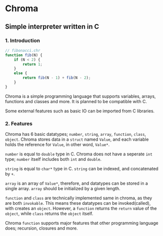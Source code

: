 #  Chroma
Simple interpreter written in C
---
### 1. Introduction
```js
// fibonacci.chr
function fib(N) {
    if (N < 2) {
        return 1;
    }
    else {
        return fib(N - 1) + fib(N - 2);
    }
}
```
Chroma is a simple programming language that supports variables, arrays, functions and classes and more.
It is planned to be compatible with C.

Some external features such as basic IO can be imported from C libraries.

### 2. Features
Chroma has 6 basic datatypes; `number`, `string`, `array`, `function`, `class`, `object`.
Chroma stores data in a `struct` named `Value`, and each variable holds the reference for `Value`, in other word,
`Value*`.

`number` is equal to `double` type in C. Chroma does not have a seperate `int` type; `number` itself includes both `int` and `double`.

`string` is equal to `char*` type in C. `string` can be indexed, and concatenated by `+`.

`array` is an array of `Value*`, therefore, and datatypes can be stored in a single array.
`array` should be initialized by a given length.

`function` and `class` are technically implemented same in chroma, as they are both `invokable`.
This means these datatypes can be invoked(called), with creates an `object`.
However, a `function` returns the `return` value of the `object`, while `class` returns the `object` itself.


Chroma `function` supports major features that other programming language does;
recursion, closures and more.
